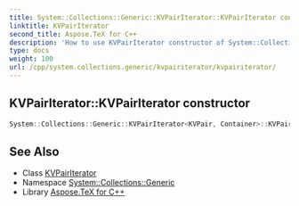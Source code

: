 ```yaml
---
title: System::Collections::Generic::KVPairIterator::KVPairIterator constructor
linktitle: KVPairIterator
second_title: Aspose.TeX for C++
description: 'How to use KVPairIterator constructor of System::Collections::Generic::KVPairIterator class in C++.'
type: docs
weight: 100
url: /cpp/system.collections.generic/kvpairiterator/kvpairiterator/
---
```

## KVPairIterator::KVPairIterator constructor




```cpp
System::Collections::Generic::KVPairIterator<KVPair, Container>::KVPairIterator(typename Container::const_iterator current)
```

## See Also

* Class [KVPairIterator](../)
* Namespace [System::Collections::Generic](../../)
* Library [Aspose.TeX for C++](../../../)
